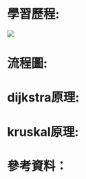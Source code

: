 # 學習歷程:

![](https://tutorialspoint.dev/image/dijikstra.png)

# 流程圖:

# dijkstra原理:

# kruskal原理:

# 參考資料：
